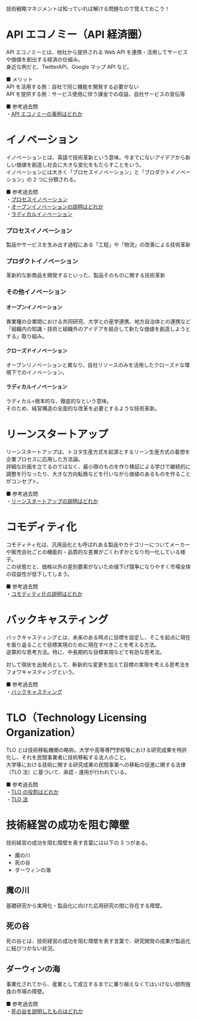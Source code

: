技術戦略マネジメントは知っていれば解ける問題なので覚えておこう！

# API エコノミー（API 経済圏）

API エコノミーとは、他社から提供される Web API を連携・活用してサービスや価値を創出する経済の仕組み。  
身近な例だと、TwitterAPI、Google マップ API など。

■ メリット  
API を活用する側：自社で同じ機能を開発する必要がない  
API を提供する側：サービス使用に伴う課金での収益、自社サービスの宣伝等

■ 参考過去問  
・[API エコノミーの事例はどれか](https://www.ap-siken.com/kakomon/04_aki/q70.html)

# イノベーション

イノベーションとは、英語で技術革新という意味。今までにないアイデアから新しい価値を創造し社会に大きな変化をもたらすことをいう。  
イノベーションには大きく「プロセスイノベーション」と「プロダクトイノベーション」の 2 つに分類される。

■ 参考過去問  
・[プロセスイノベーション](https://www.ap-siken.com/kakomon/27_haru/q70.html)  
・[オープンイノベーションの説明はどれか](https://www.ap-siken.com/kakomon/05_aki/q70.html)  
・[ラディカルイノベーション](https://www.ap-siken.com/kakomon/21_aki/q71.html)

### プロセスイノベーション

製品やサービスを生み出す過程にある「工程」や「物流」の改善による技術革新

### プロダクトイノベーション

革新的な新商品を開発するといった、製品そのものに関する技術革新

### その他イノベーション

#### オープンイノベーション

異業種の企業間における共同研究、大学との産学連携、地方自治体との連携など「組織内の知識・技術と組織外のアイデアを結合して新たな価値を創造しようとする」取り組み。

#### クローズドイノベーション

オープンリノベーションと異なり、自社リソースのみを活用したクローズドな環境下でのイノベーション。

#### ラディカルイノベーション

ラディカル=根本的な、徹底的なという意味。  
そのため、経営構造の全面的な改革を必要とするような技術革新。

# リーンスタートアップ

リーンスタートアップは、トヨタ生産方式を起源とするリーン生産方式の着想を企業プロセスに応用した方法論。  
詳細な計画を立てるのではなく、最小限のものを作り検証による学びで継続的に調整を行なったり、大きな方向転換などを行いながら価値のあるものを作ることがコンセプト。

■ 参考過去問  
・[リーンスタートアップの説明はどれか](https://www.ap-siken.com/kakomon/03_aki/q69.html)

# コモディティ化

コモディティ化は、汎用品化とも呼ばれある製品やカテゴリーについてメーカーや販売会社ごとの機能的・品質的な差異がごくわずかとなり均一化している様子。  
この状態だと、価格以外の差別要素がないため値下げ競争になりやすく市場全体の収益性が低下してしまう。

■ 参考過去問  
・[コモディティ化の説明はどれか](https://www.ap-siken.com/kakomon/27_haru/q68.html)

# バックキャスティング

バックキャスティングとは、未来のある時点に目標を設定し、そこを起点に現在を振り返ることで目標実現のために現在すべきことを考える方法。  
逆算的な思考方法。特に、中長期的な目標実現などで有効な思考法。

対して現状を出発点として、斬新的な変更を加えて目標の実現を考える思考法をフォワキャスティングという。

■ 参考過去問  
・[バックキャスティング](https://www.ap-siken.com/kakomon/05_aki/q61.html)

# TLO（Technology Licensing Organization）

TLO とは技術移転機関の略称。大学や高等専門学校等における研究成果を特許化し、それを民間事業者に技術移転する法人のこと。  
大学等における技術に関する研究成果の民間事業への移転の促進に関する法律（TLO 法）に基づいて、承認・運用が行われている。

■ 参考過去問  
・[TLO の役割はどれか](https://www.ap-siken.com/kakomon/01_aki/q70.html)  
・[TLO 法](https://www.ap-siken.com/kakomon/21_haru/q70.html)

# 技術経営の成功を阻む障壁

技術経営の成功を阻む障壁を表す言葉には以下の 3 つがある。

- 魔の川
- 死の谷
- ダーウィンの海

## 魔の川

基礎研究から実用化・製品化に向けた応用研究の間に存在する障壁。

## 死の谷

死の谷とは、技術経営の成功を阻む障壁を表す言葉で、研究開発の成果が製品化に結びつかない状況。

## ダーウィンの海

事業化されてから、産業として成立するまでに乗り越えなくてはいけない弱肉強食の市場の障壁。

■ 参考過去問  
・[死の谷を説明したものはどれか](https://www.ap-siken.com/kakomon/28_aki/q70.html)
